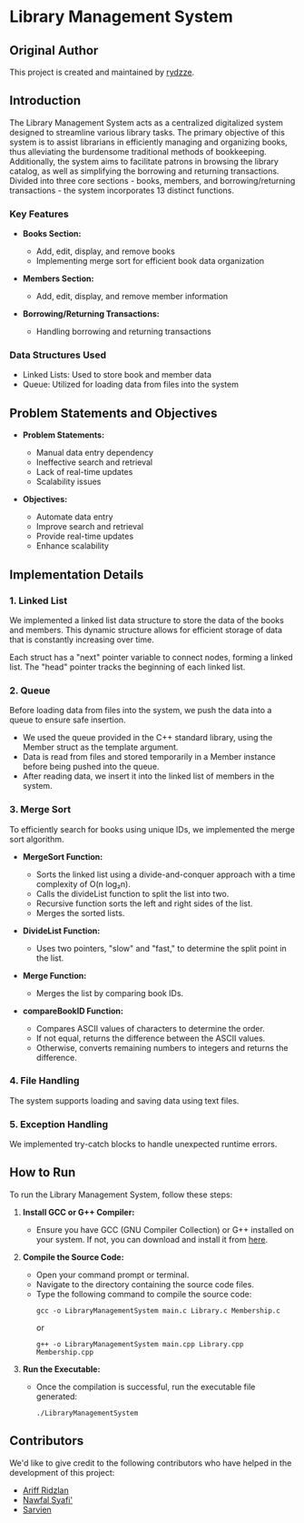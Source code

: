 # Library Management System

## Original Author

This project is created and maintained by [rydzze](https://github.com/rydzze).

## Introduction

The Library Management System acts as a centralized digitalized system designed to streamline various library tasks. The primary objective of this system is to assist librarians in efficiently managing and organizing books, thus alleviating the burdensome traditional methods of bookkeeping. Additionally, the system aims to facilitate patrons in browsing the library catalog, as well as simplifying the borrowing and returning transactions. Divided into three core sections - books, members, and borrowing/returning transactions - the system incorporates 13 distinct functions.

### Key Features

- **Books Section:**
  - Add, edit, display, and remove books
  - Implementing merge sort for efficient book data organization
  
- **Members Section:**
  - Add, edit, display, and remove member information

- **Borrowing/Returning Transactions:**
  - Handling borrowing and returning transactions
  
### Data Structures Used
- Linked Lists: Used to store book and member data
- Queue: Utilized for loading data from files into the system
  
## Problem Statements and Objectives

- **Problem Statements:**
  - Manual data entry dependency
  - Ineffective search and retrieval
  - Lack of real-time updates
  - Scalability issues

- **Objectives:**
  - Automate data entry
  - Improve search and retrieval
  - Provide real-time updates
  - Enhance scalability

## Implementation Details

### 1. Linked List

We implemented a linked list data structure to store the data of the books and members. This dynamic structure allows for efficient storage of data that is constantly increasing over time.

Each struct has a "next" pointer variable to connect nodes, forming a linked list. The "head" pointer tracks the beginning of each linked list.

### 2. Queue

Before loading data from files into the system, we push the data into a queue to ensure safe insertion.

- We used the queue provided in the C++ standard library, using the Member struct as the template argument.
- Data is read from files and stored temporarily in a Member instance before being pushed into the queue.
- After reading data, we insert it into the linked list of members in the system.

### 3. Merge Sort

To efficiently search for books using unique IDs, we implemented the merge sort algorithm.

- **MergeSort Function:**
  - Sorts the linked list using a divide-and-conquer approach with a time complexity of O(n log₂n).
  - Calls the divideList function to split the list into two.
  - Recursive function sorts the left and right sides of the list.
  - Merges the sorted lists.

- **DivideList Function:**
  - Uses two pointers, "slow" and "fast," to determine the split point in the list.

- **Merge Function:**
  - Merges the list by comparing book IDs.

- **compareBookID Function:**
  - Compares ASCII values of characters to determine the order.
  - If not equal, returns the difference between the ASCII values.
  - Otherwise, converts remaining numbers to integers and returns the difference.

### 4. File Handling

The system supports loading and saving data using text files.

### 5. Exception Handling

We implemented try-catch blocks to handle unexpected runtime errors.

## How to Run

To run the Library Management System, follow these steps:

1. **Install GCC or G++ Compiler:**
   - Ensure you have GCC (GNU Compiler Collection) or G++ installed on your system. If not, you can download and install it from [here](https://gcc.gnu.org/).

2. **Compile the Source Code:**
   - Open your command prompt or terminal.
   - Navigate to the directory containing the source code files.
   - Type the following command to compile the source code:
     ```
     gcc -o LibraryManagementSystem main.c Library.c Membership.c
     ```
     or
     ```
     g++ -o LibraryManagementSystem main.cpp Library.cpp Membership.cpp
     ```

3. **Run the Executable:**
   - Once the compilation is successful, run the executable file generated:
     ```
     ./LibraryManagementSystem
     ```

## Contributors

We'd like to give credit to the following contributors who have helped in the development of this project:

- [Ariff Ridzlan](https://github.com/rydzze)
- [Nawfal Syafi'](https://github.com/Blackthorn23)
- [Sarvien](https://github.com/xsumthingz)
